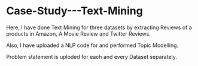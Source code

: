 # Case-Study---Text-Mining

Here, I have done Text Mining for three datasets by extracting Reviews of a products in Amazon, A Movie Review and Twitter Reviews.

Also, I have uploaded a NLP code for and performed Topic Modelling.

Problem statement is uploded for each and every Dataset separately.
